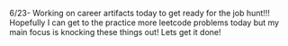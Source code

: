 6/23- 
Working on career artifacts today to get ready for the job hunt!!! Hopefully I can get to the practice more leetcode problems today but my main focus is knocking these things out! Lets get it done!